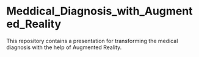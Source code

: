 # Meddical_Diagnosis_with_Augmented_Reality
This repository contains a presentation for transforming the medical diagnosis with the help of Augmented Reality.

